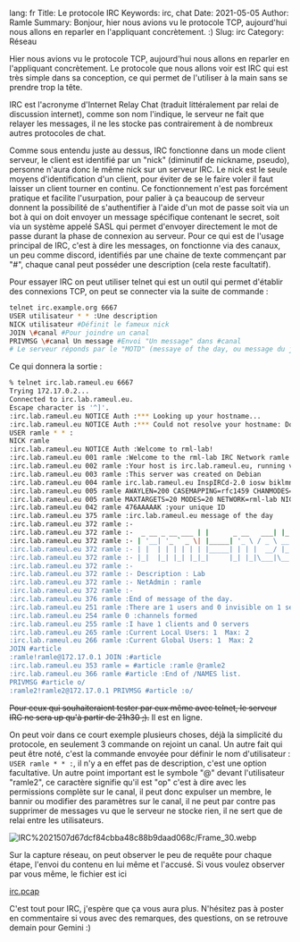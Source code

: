 lang: fr
Title: Le protocole IRC
Keywords: irc, chat
Date: 2021-05-05
Author: Ramle
Summary: Bonjour, hier nous avions vu le protocole TCP, aujourd'hui nous allons en reparler en l'appliquant concrètement. :)
Slug: irc
Category: Réseau

Hier nous avions vu le protocole TCP, aujourd'hui nous allons en reparler en l'appliquant concrètement. Le protocole que nous allons voir est IRC qui est très simple dans sa conception, ce qui permet de l'utiliser à la main sans se prendre trop la tête.

IRC est l'acronyme d'Internet Relay Chat (traduit littéralement par relai de discussion internet), comme son nom l'indique, le serveur ne fait que relayer les messages, il ne les stocke pas contrairement à de nombreux autres protocoles de chat.

Comme sous entendu juste au dessus, IRC fonctionne dans un mode client serveur, le client est identifié par un "nick" (diminutif de nickname, pseudo), personne n'aura donc le même nick sur un serveur IRC. Le nick est le seule moyens d'identification d'un client, pour éviter de se le faire voler il faut laisser un client tourner en continu. Ce fonctionnement n'est pas forcément pratique et facilite l'usurpation, pour palier à ça beaucoup de serveur donnent la possibilité de s'authentifier à l'aide d'un mot de passe soit via un bot à qui on doit envoyer un message spécifique contenant le secret, soit via un système appelé SASL qui permet d'envoyer directement le mot de passe durant la phase de connexion au serveur. Pour ce qui est de l'usage principal de IRC, c'est à dire les messages, on fonctionne via des canaux, un peu comme discord, identifiés par une chaine de texte commençant par "#", chaque canal peut posséder une description (cela reste facultatif).

Pour essayer IRC on peut utiliser telnet qui est un outil qui permet d'établir des connexions TCP, on peut se connecter via la suite de commande :

```bash
telnet irc.example.org 6667
USER utilisateur * * :Une description
NICK utilisateur #Définit le fameux nick
JOIN \#canal #Pour joindre un canal
PRIVMSG \#canal Un message #Envoi "Un message" dans #canal
# Le serveur réponds par le "MOTD" (messaye of the day, ou message du jour en français)
```

Ce qui donnera la sortie :

```bash
% telnet irc.lab.rameul.eu 6667
Trying 172.17.0.2...
Connected to irc.lab.rameul.eu.
Escape character is '^]'.
:irc.lab.rameul.eu NOTICE Auth :*** Looking up your hostname...
:irc.lab.rameul.eu NOTICE Auth :*** Could not resolve your hostname: Domain name not found; using your IP address (172.17.0.1) instead.
USER ramle * * :
NICK ramle
:irc.lab.rameul.eu NOTICE Auth :Welcome to rml-lab!
:irc.lab.rameul.eu 001 ramle :Welcome to the rml-lab IRC Network ramle!ramle@172.17.0.1
:irc.lab.rameul.eu 002 ramle :Your host is irc.lab.rameul.eu, running version InspIRCd-2.0
:irc.lab.rameul.eu 003 ramle :This server was created on Debian
:irc.lab.rameul.eu 004 ramle irc.lab.rameul.eu InspIRCd-2.0 iosw biklmnopstv bklov
:irc.lab.rameul.eu 005 ramle AWAYLEN=200 CASEMAPPING=rfc1459 CHANMODES=b,k,l,imnpst CHANNELLEN=64 CHANTYPES=# CHARSET=ascii ELIST=MU FNC KICKLEN=255 MAP MAXBANS=60 MAXCHANNELS=20 MAXPARA=32 :are supported by this server
:irc.lab.rameul.eu 005 ramle MAXTARGETS=20 MODES=20 NETWORK=rml-lab NICKLEN=32 PREFIX=(ov)@+ STATUSMSG=@+ TOPICLEN=307 VBANLIST WALLCHOPS WALLVOICES :are supported by this server
:irc.lab.rameul.eu 042 ramle 476AAAAAK :your unique ID
:irc.lab.rameul.eu 375 ramle :irc.lab.rameul.eu message of the day
:irc.lab.rameul.eu 372 ramle :-
:irc.lab.rameul.eu 372 ramle :-  _ __ _ __ ___ | |      _ __   ___| |_
:irc.lab.rameul.eu 372 ramle :- | '__| '_ ` _ \| |_____| '_ \ / _ \ __|
:irc.lab.rameul.eu 372 ramle :- | |  | | | | | | |_____| | | |  __/ |_
:irc.lab.rameul.eu 372 ramle :- |_|  |_| |_| |_|_|     |_| |_|\___|\__|
:irc.lab.rameul.eu 372 ramle :-
:irc.lab.rameul.eu 372 ramle :- Description : Lab
:irc.lab.rameul.eu 372 ramle :- NetAdmin : ramle
:irc.lab.rameul.eu 372 ramle :-
:irc.lab.rameul.eu 376 ramle :End of message of the day.
:irc.lab.rameul.eu 251 ramle :There are 1 users and 0 invisible on 1 servers
:irc.lab.rameul.eu 254 ramle 0 :channels formed
:irc.lab.rameul.eu 255 ramle :I have 1 clients and 0 servers
:irc.lab.rameul.eu 265 ramle :Current Local Users: 1  Max: 2
:irc.lab.rameul.eu 266 ramle :Current Global Users: 1  Max: 2
JOIN #article
:ramle!ramle@172.17.0.1 JOIN :#article
:irc.lab.rameul.eu 353 ramle = #article :ramle @ramle2
:irc.lab.rameul.eu 366 ramle #article :End of /NAMES list.
PRIVMSG #article o/
:ramle2!ramle2@172.17.0.1 PRIVMSG #article :o/
```

~~Pour ceux qui souhaiteraient tester par eux même avec telnet, le serveur IRC ne sera up qu'à partir de 21h30 ;).~~ Il est en ligne.

On peut voir dans ce court exemple plusieurs choses, déjà la simplicité du protocole, en seulement 3 commande on rejoint un canal. Un autre fait qui peut être noté, c'est la commande envoyée pour définir le nom d'utilisateur :  `USER ramle * * :`, il n'y a en effet pas de description, c'est une option facultative. Un autre point important est le symbole "@" devant l'utilisateur "ramle2", ce caractère signifie qu'il est "op" c'est à dire avec les permissions complète sur le canal, il peut donc expulser un membre, le bannir ou modifier des paramètres sur le canal, il ne peut par contre pas supprimer de messages vu que le serveur ne stocke rien, il ne sert que de relai entre les utilisateurs.

![IRC%2021507d67dcf84cbba48c88b9daad068c/Frame_30.webp](/static/img/irc/Frame_30.webp)

Sur la capture réseau, on peut observer le peu de requête pour chaque étape, l'envoi du contenu en lui même et l'accusé. Si vous voulez observer par vous même, le fichier est ici

[irc.pcap](/static/misc/irc/irc.pcap)

C'est tout pour IRC, j'espère que ça vous aura plus. N'hésitez pas à poster en commentaire si vous avec des remarques, des questions, on se retrouve demain pour Gemini :)
